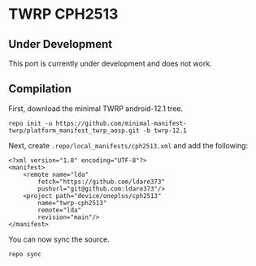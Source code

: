 # TWRP CPH2513
## Under Development
This port is currently under development and does not work.
## Compilation
First, download the minimal TWRP android-12.1 tree.

`repo init -u https://github.com/minimal-manifest-twrp/platform_manifest_twrp_aosp.git -b twrp-12.1`

Next, create `.repo/local_manifests/cph2513.xml` and add the following:
```
<?xml version="1.0" encoding="UTF-8"?>
<manifest>
    <remote name="lda" 
        fetch="https://github.com/ldare373"
        pushurl="git@github.com:ldare373"/>
    <project path="device/oneplus/cph2513" 
        name="twrp-cph2513"
        remote="lda"
        revision="main"/>
</manifest>
```
You can now sync the source.

`repo sync`
